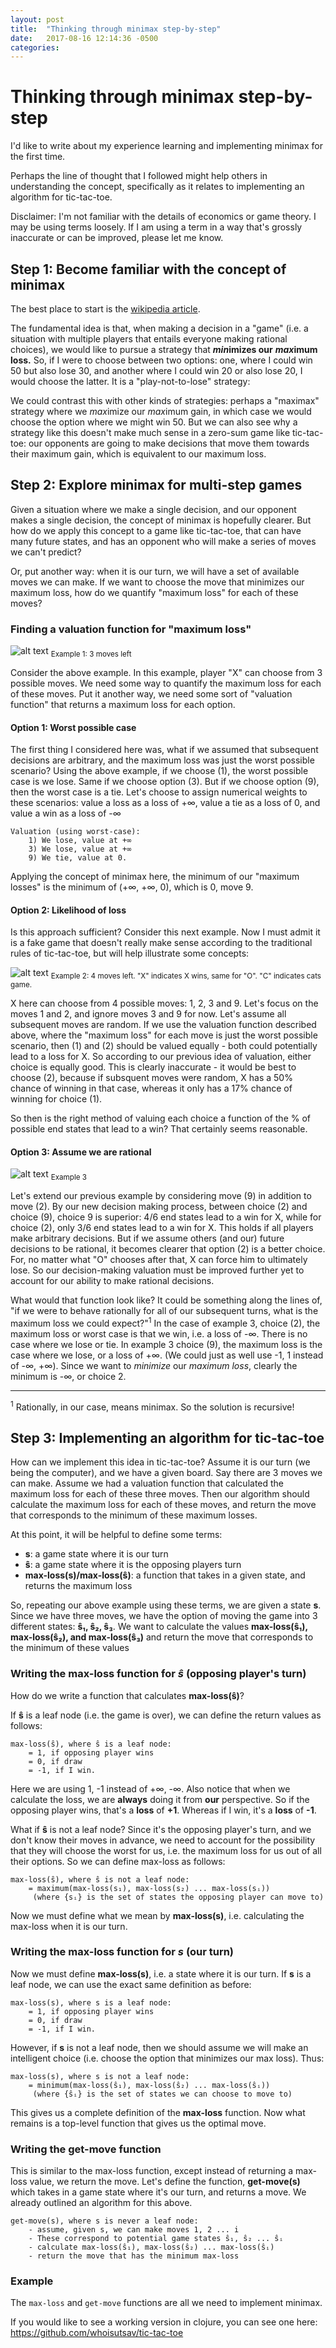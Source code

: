 ```yaml
---
layout: post
title:  "Thinking through minimax step-by-step"
date:   2017-08-16 12:14:36 -0500
categories: 
---
```


# Thinking through minimax step-by-step

I'd like to write about my experience learning and implementing minimax for the first time.

Perhaps the line of thought that I followed might help others in understanding the concept, specifically as it relates to implementing an algorithm for tic-tac-toe.

Disclaimer: I'm not familiar with the details of economics or game theory. I may be using terms loosely. If I am using a term in a way that's grossly inaccurate or can be improved, please let me know.

## Step 1: Become familiar with the concept of minimax

The best place to start is the [wikipedia article](https://en.wikipedia.org/wiki/Minimax).

The fundamental idea  is that, when making a decision in a "game" (i.e. a situation with multiple players that entails everyone making rational choices), we would like to pursue a strategy that ___min___**imizes our** ___max___**imum loss.** So, if I were to choose between two options: one, where I could win 50 but also lose 30, and another where I could win 20 or also lose 20, I would choose the latter. It is a "play-not-to-lose" strategy:

We could contrast this with other kinds of strategies: perhaps a "maximax" strategy where we *max*imize our *max*imum gain, in which case we would choose the option where we might win 50. But we can also see why a strategy like this doesn't make much sense in a zero-sum game like tic-tac-toe: our opponents are going to make decisions that move them towards their maximum gain, which is equivalent to our maximum loss.

## Step 2: Explore minimax for multi-step games

Given a situation where we make a single decision, and our opponent makes a single decision, the concept of minimax is hopefully clearer. But how do we apply this concept to a game like tic-tac-toe, that can have many future states, and has an opponent who will make a series of moves we can't predict? 

Or, put another way: when it is our turn, we will have a set of available moves we can make. If we want to choose the move that minimizes our maximum loss, how do we quantify "maximum loss" for each of these moves? 

### Finding a valuation function for "maximum loss"

![alt text](/assets/minimax_example_1.jpg)
<sub>Example 1: 3 moves left</sub>

Consider the above example. In this example, player "X" can choose from 3 possible moves. We need some way to quantify the maximum loss for each of these moves. Put it another way, we need some sort of "valuation function" that returns a maximum loss for each option. 

#### Option 1: Worst possible case
The first thing I considered here was, what if we assumed that subsequent decisions are arbitrary, and the maximum loss was just the worst possible scenario? Using the above example, if we choose (1), the worst possible case is we lose. Same if we choose option (3). But if we choose option (9), then the worst case is a tie. Let's choose to assign numerical weights to these scenarios: value a loss as a loss of +∞, value a tie as a loss of 0, and value a win as a loss of -∞

	Valuation (using worst-case):
		1) We lose, value at +∞
		3) We lose, value at +∞
		9) We tie, value at 0.
		
Applying the concept of minimax here, the minimum of our "maximum losses" is the minimum of (+∞, +∞, 0), which is 0, move 9.

#### Option 2: Likelihood of loss

Is this approach sufficient? Consider this next example. Now I must admit it is a fake game that doesn't really make sense according to the traditional rules of tic-tac-toe, but will help illustrate some concepts:

![alt text](/assets/minimax_example_2.jpg)
<sub>Example 2: 4 moves left. "X" indicates X wins, same for "O". "C" indicates cats game.</sub>

X here can choose from 4 possible moves: 1, 2, 3 and 9. Let's focus on the moves 1 and 2, and ignore moves 3 and 9 for now. Let's assume all subsequent moves are random. If we use the valuation function described above, where the "maximum loss" for each move is just the worst possible scenario, then (1) and (2) should be valued equally - both could potentially lead to a loss for X. So according to our previous idea of valuation, either choice is equally good. This is clearly inaccurate - it would be best to choose (2), because if subsquent moves were random, X has a 50% chance of winning in that case, whereas it only has a 17% chance of winning for choice (1).

So then is the right method of valuing each choice a function of the % of possible end states that lead to a win? That certainly seems reasonable.

#### Option 3: Assume we are rational

![alt text](/assets/minimax_example_3.jpg)
<sub>Example 3</sub>

Let's extend our previous example by considering move (9) in addition to move (2). By our new decision making process, between choice (2) and choice (9), choice 9 is superior: 4/6 end states lead to a win for X, while for choice (2), only 3/6 end states lead to a win for X. This holds if all players make arbitrary decisions. But if we assume others (and our) future decisions to be rational, it becomes clearer that option (2) is a better choice. For, no matter what "O" chooses after that, X can force him to ultimately lose. So our decision-making valuation must be improved further yet to account for our ability to make rational decisions.

What would that function look like? It could be something along the lines of, "if we were to behave rationally for all of our subsequent turns, what is the maximum loss we could expect?"<sup>1</sup> In the case of example 3, choice (2), the maximum loss or worst case is that we win, i.e. a loss of -∞. There is no case where we lose or tie. In example 3 choice (9), the maximum loss is the case where we lose, or a loss of +∞. (We could just as well use -1, 1 instead of -∞, +∞). Since we want to _minimize_ our _maximum loss_, clearly the minimum is -∞, or choice 2.

---
<sup>1</sup> Rationally, in our case, means minimax. So the solution is recursive!


## Step 3: Implementing an algorithm for tic-tac-toe

How can we implement this idea in tic-tac-toe? Assume it is our turn (we being the computer), and we have a given board. Say there are 3 moves we can make. Assume we had a valuation function that calculated the maximum loss for each of these three moves. Then our algorithm should calculate the maximum loss for each of these moves, and return the move that corresponds to the minimum of these maximum losses.

At this point, it will be helpful to define some terms:

* **s**: a game state where it is our turn
* **ŝ**: a game state where it is the opposing players turn
* **max-loss(s)/max-loss(ŝ)**: a function that takes in a given state, and returns the maximum loss

So, repeating our above example using these terms, we are given a state **s**. Since we have three moves, we have the option of moving the game into 3 different states: **ŝ₁, ŝ₂, ŝ₃**. We want to calculate the values **max-loss(ŝ₁), max-loss(ŝ₂), and max-loss(ŝ₃)** and return the move that corresponds to the minimum of these values

### Writing the max-loss function for _ŝ_ (opposing player's turn)

How do we write a function that calculates **max-loss(ŝ)**? 

If **ŝ** is a leaf node (i.e. the game is over), we can define the return values as follows:

	max-loss(ŝ), where ŝ is a leaf node:
		= 1, if opposing player wins
		= 0, if draw
		= -1, if I win.
		
Here we are using 1, -1 instead of +∞, -∞. Also notice that when we calculate the loss, we are **always** doing it from **our** perspective. So if the opposing player wins, that's a **loss** of **+1**. Whereas if I win, it's a **loss** of **-1**.

What if **ŝ** is not a leaf node? Since it's the opposing player's turn, and we don't know their moves in advance, we need to account for the possibility that they will choose the worst for us, i.e. the maximum loss for us out of all their options. So we can define max-loss as follows:

	max-loss(ŝ), where ŝ is not a leaf node:
		= maximum(max-loss(s₁), max-loss(s₂) ... max-loss(sᵢ))
		 (where {sᵢ} is the set of states the opposing player can move to)
		
Now we must define what we mean by **max-loss(s)**, i.e. calculating the max-loss when it is our turn.

### Writing the max-loss function for _s_ (our turn)

Now we must define **max-loss(s)**, i.e. a state where it is our turn. If **s** is a leaf node, we can use the exact same definition as before:

	max-loss(s), where s is a leaf node:
		= 1, if opposing player wins
		= 0, if draw
		= -1, if I win.
		
However, if **s** is not a leaf node, then we should assume we will make an intelligent choice (i.e. choose the option that minimizes our max loss). Thus:

	max-loss(s), where s is not a leaf node:
		= minimum(max-loss(ŝ₁), max-loss(ŝ₂) ... max-loss(ŝᵢ))
		 (where {ŝᵢ} is the set of states we can choose to move to)

This gives us a complete definition of the **max-loss** function. Now what remains is a top-level function that gives us the optimal move.

### Writing the get-move function

This is similar to the max-loss function, except instead of returning a max-loss value, we return the move. Let's define the function, **get-move(s)** which takes in a game state where it's our turn, and returns a move. We already outlined an algorithm for this above.

	get-move(s), where s is never a leaf node:
		- assume, given s, we can make moves 1, 2 ... i
		- These correspond to potential game states ŝ₁, ŝ₂ ... ŝᵢ
		- calculate max-loss(ŝ₁), max-loss(ŝ₂) ... max-loss(ŝᵢ)
		- return the move that has the minimum max-loss

		
### Example

The `max-loss` and `get-move` functions are all we need to implement minimax. 

If you would like to see a working version in clojure, you can see one here: <https://github.com/whoisutsav/tic-tac-toe>
